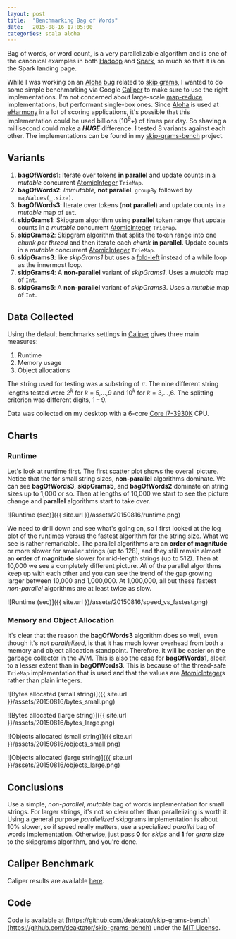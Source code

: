 ```yaml
---
layout: post
title:  "Benchmarking Bag of Words"
date:   2015-08-16 17:05:00
categories: scala aloha
---
```


Bag of words, or word count, is a very parallelizable algorithm and is one of the canonical examples 
in both [Hadoop](http://hadoop.apache.org/docs/current/hadoop-mapreduce-client/hadoop-mapreduce-client-core/MapReduceTutorial.html#Example:_WordCount_v1.0)
and [Spark](http://spark.apache.org), so much so that it is on the Spark landing page. 

While I was working on an [Aloha](https://github.com/eharmony/aloha) [bug](https://github.com/eHarmony/aloha/issues/24)
related to [skip grams](http://homepages.inf.ed.ac.uk/ballison/pdf/lrec_skipgrams.pdf), I wanted to do some simple
benchmarking via Google [Caliper](https://github.com/google/caliper) to make sure to use the right implementations.
I'm not concerned about large-scale [map-reduce](https://en.wikipedia.org/wiki/MapReduce) implementations, but 
performant single-box ones.  Since [Aloha](https://github.com/eharmony/aloha) is used at 
[eHarmony](http://www.eharmony.com) in a lot of scoring applications, it's possible that this implementation could be 
used billions (10<sup>9</sup>+) of times per day. So shaving a millisecond could make a ***HUGE*** difference.  I 
tested 8 variants against each other.  The implementations can be found in my 
[skip-grams-bench](https://github.com/deaktator/skip-grams-bench/blob/master/src/main/scala/deaktator/SkipGrams.scala)
project. 

## Variants

1. **bagOfWords1**: Iterate over tokens **in parallel** and update counts in a *mutable* concurrent 
   [AtomicInteger](http://docs.oracle.com/javase/7/docs/api/java/util/concurrent/atomic/AtomicInteger.html) `TrieMap`. 
1. **bagOfWords2**: *Immutable*, **not parallel**. `groupBy` followed by `mapValues(_.size)`.
1. **bagOfWords3**: Iterate over tokens (**not parallel**) and update counts in a *mutable* map of `Int`.
1. **skipGrams1**: Skipgram algorithm using **parallel** token range that update counts in a *mutable* concurrent 
   [AtomicInteger](http://docs.oracle.com/javase/7/docs/api/java/util/concurrent/atomic/AtomicInteger.html) `TrieMap`. 
1. **skipGrams2**: Skipgram algorithm that splits the token range into one *chunk per thread* and then iterate each
   *chunk* **in parallel**. Update counts in a *mutable* concurrent 
   [AtomicInteger](http://docs.oracle.com/javase/7/docs/api/java/util/concurrent/atomic/AtomicInteger.html) `TrieMap`. 
1. **skipGrams3**: like *skipGrams1* but uses a 
   [fold-left](https://en.wikipedia.org/wiki/Fold_\(higher-order_function\)#Folds_as_structural_transformations) 
   instead of a while loop as the innermost loop. 
1. **skipGrams4**: A **non-parallel** variant of *skipGrams1*. Uses a *mutable* map of `Int`.  
1. **skipGrams5**: A **non-parallel** variant of *skipGrams3*. Uses a *mutable* map of `Int`.  

## Data Collected

Using the default benchmarks settings in [Caliper](https://github.com/google/caliper) gives three main measures:
 
1. Runtime
1. Memory usage
1. Object allocations

The string used for testing was a substring of *&pi;*.  The nine different string lengths tested were
2<sup>*k*</sup> for *k* = 5,&hellip;,9 and 10<sup>*k*</sup> for *k* = 3,&hellip;,6.  The splitting criterion 
was different digits, 1 &ndash; 9.

Data was collected on my desktop with a 6-core 
[Core i7-3930K](http://ark.intel.com/products/63697/Intel-Core-i7-3930K-Processor-12M-Cache-up-to-3_80-GHz) CPU.

## Charts

### Runtime

Let's look at runtime first.  The first scatter plot shows the overall picture.  Notice that the for small string
sizes, **non-parallel** algorithms dominate.  We can see **bagOfWords3**, **skipGrams5**, and **bagOfWords2** 
dominate on string sizes up to 1,000 or so.  Then at lengths of 10,000 we start to see the picture change and 
**parallel** algorithms start to take over.

![Runtime (sec)]({{ site.url }}/assets/20150816/runtime.png)

We need to drill down and see what's going on, so I first looked at the log plot of the runtimes versus the fastest
algorithm for the string size.  What we see is rather remarkable.  The parallel algorithms are an **order of 
magnitude** or more slower for smaller strings (up to 128), and they still remain almost an **order of magnitude** 
slower for mid-length strings (up to 512).  Then at 10,000 we see a completely different picture.  *All* of the 
parallel algorithms keep up with each other and you can see the trend of the gap growing larger between 10,000 and 
1,000,000.  At 1,000,000, all but these fastest *non-parallel* algorithms are at least twice as slow.

![Runtime (sec)]({{ site.url }}/assets/20150816/speed_vs_fastest.png)

### Memory and Object Allocation

It's clear that the reason the **bagOfWords3** algorithm does so well, even though it's not *parallelized*, is that
it has much lower overhead from both a memory and object allocation standpoint.  Therefore, it will be easier on the 
garbage collector in the JVM.  This is also the case for **bagOfWords1**, albeit to a lesser extent than in 
**bagOfWords3**.  This is because of the thread-safe `TrieMap` implementation that is used and that the values are 
[AtomicInteger](http://docs.oracle.com/javase/7/docs/api/java/util/concurrent/atomic/AtomicInteger.html)s rather
than plain integers.

![Bytes allocated (small string)]({{ site.url }}/assets/20150816/bytes_small.png)

![Bytes allocated (large string)]({{ site.url }}/assets/20150816/bytes_large.png)

![Objects allocated (small string)]({{ site.url }}/assets/20150816/objects_small.png)

![Objects allocated (large string)]({{ site.url }}/assets/20150816/objects_large.png)

## Conclusions

Use a simple, *non-parallel*, *mutable* bag of words implementation for small strings.  For larger strings, it's not 
so clear other than parallelizing is worth it.  Using a general purpose *parallelized* skipgrams implementation 
is about 10% slower, so if speed really matters, use a specialized *parallel* bag of words implementation.  Otherwise,
just pass **0** for *skips* and **1** for *gram* size to the skipgrams algorithm, and you're done. 

## Caliper Benchmark

Caliper results are available 
[here](https://microbenchmarks.appspot.com/runs/9617b19a-b94f-4f57-8c09-464c4e8b4833#r:scenario.benchmarkSpec.methodName,scenario.benchmarkSpec.parameters.size,scenario.vmSpec.properties.java.vm.info).

## Code

Code is available at [https://github.com/deaktator/skip-grams-bench](https://github.com/deaktator/skip-grams-bench)
under the [MIT License](https://github.com/deaktator/skip-grams-bench/blob/master/LICENSE).
